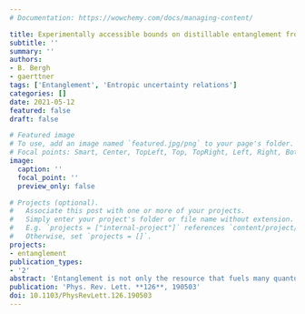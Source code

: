 ```yaml
---
# Documentation: https://wowchemy.com/docs/managing-content/

title: Experimentally accessible bounds on distillable entanglement from entropic uncertainty relations
subtitle: ''
summary: ''
authors:
- B. Bergh
- gaerttner
tags: ['Entanglement', 'Entropic uncertainty relations']
categories: []
date: 2021-05-12
featured: false
draft: false

# Featured image
# To use, add an image named `featured.jpg/png` to your page's folder.
# Focal points: Smart, Center, TopLeft, Top, TopRight, Left, Right, BottomLeft, Bottom, BottomRight.
image:
  caption: ''
  focal_point: ''
  preview_only: false

# Projects (optional).
#   Associate this post with one or more of your projects.
#   Simply enter your project's folder or file name without extension.
#   E.g. `projects = ["internal-project"]` references `content/project/deep-learning/index.md`.
#   Otherwise, set `projects = []`.
projects:
- entanglement
publication_types:
- '2'
abstract: 'Entanglement is not only the resource that fuels many quantum technologies but also plays a key role for some of the most profound open questions of fundamental physics. Experiments controlling quantum systems at the single quantum level may shed light on these puzzles. However, measuring, or even bounding, entanglement experimentally has proven to be an outstanding challenge, especially when the prepared quantum states are mixed. We use entropic uncertainty relations for bipartite systems to derive measurable lower bounds on distillable entanglement. We showcase these bounds by applying them to physical models realizable in cold-atom experiments. The derived entanglement bounds rely on measurements in only two different bases and are generically applicable to any quantum simulation platform. '
publication: 'Phys. Rev. Lett. **126**, 190503'
doi: 10.1103/PhysRevLett.126.190503
---
```

